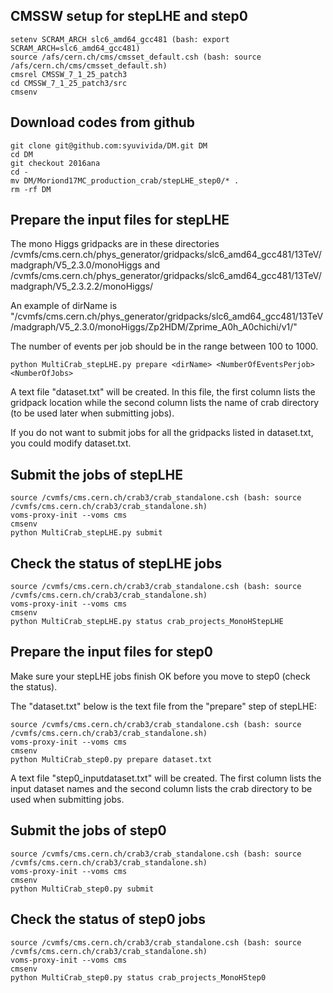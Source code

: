 
## CMSSW setup for stepLHE and step0 
```
setenv SCRAM_ARCH slc6_amd64_gcc481 (bash: export SCRAM_ARCH=slc6_amd64_gcc481)
source /afs/cern.ch/cms/cmsset_default.csh (bash: source /afs/cern.ch/cms/cmsset_default.sh)
cmsrel CMSSW_7_1_25_patch3
cd CMSSW_7_1_25_patch3/src
cmsenv
```


## Download codes from github
```
git clone git@github.com:syuvivida/DM.git DM
cd DM
git checkout 2016ana
cd -
mv DM/Moriond17MC_production_crab/stepLHE_step0/* .
rm -rf DM
```

## Prepare the input files for stepLHE
The mono Higgs gridpacks are in these directories
/cvmfs/cms.cern.ch/phys_generator/gridpacks/slc6_amd64_gcc481/13TeV/madgraph/V5_2.3.0/monoHiggs
and 
/cvmfs/cms.cern.ch/phys_generator/gridpacks/slc6_amd64_gcc481/13TeV/madgraph/V5_2.3.2.2/monoHiggs/ 

An example of dirName is "/cvmfs/cms.cern.ch/phys_generator/gridpacks/slc6_amd64_gcc481/13TeV/madgraph/V5_2.3.0/monoHiggs/Zp2HDM/Zprime_A0h_A0chichi/v1/"

The number of events per job should be in the range between 100 to 1000.

```
python MultiCrab_stepLHE.py prepare <dirName> <NumberOfEventsPerjob> <NumberOfJobs>
```

A text file "dataset.txt" will be created. In this file, the first column lists the gridpack location while the second column lists the name of crab directory (to be used later when submitting jobs).

If you do not want to submit jobs for all the gridpacks listed in dataset.txt, you could modify dataset.txt.


## Submit the jobs of stepLHE 
```
source /cvmfs/cms.cern.ch/crab3/crab_standalone.csh (bash: source /cvmfs/cms.cern.ch/crab3/crab_standalone.sh)
voms-proxy-init --voms cms
cmsenv
python MultiCrab_stepLHE.py submit
```

## Check the status of stepLHE jobs
```
source /cvmfs/cms.cern.ch/crab3/crab_standalone.csh (bash: source /cvmfs/cms.cern.ch/crab3/crab_standalone.sh)
voms-proxy-init --voms cms
cmsenv
python MultiCrab_stepLHE.py status crab_projects_MonoHStepLHE
```

## Prepare the input files for step0
Make sure your stepLHE jobs finish OK before you move to step0 (check the status).

The "dataset.txt" below is the text file from the "prepare" step of stepLHE:
```
source /cvmfs/cms.cern.ch/crab3/crab_standalone.csh (bash: source /cvmfs/cms.cern.ch/crab3/crab_standalone.sh)
voms-proxy-init --voms cms
cmsenv
python MultiCrab_step0.py prepare dataset.txt
```
A text file "step0_inputdataset.txt" will be created. 
The first column lists the input dataset names and the second column lists the crab directory to be used when submitting jobs.

## Submit the jobs of step0
```
source /cvmfs/cms.cern.ch/crab3/crab_standalone.csh (bash: source /cvmfs/cms.cern.ch/crab3/crab_standalone.sh)
voms-proxy-init --voms cms
cmsenv
python MultiCrab_step0.py submit
``` 

## Check the status of step0 jobs
```
source /cvmfs/cms.cern.ch/crab3/crab_standalone.csh (bash: source /cvmfs/cms.cern.ch/crab3/crab_standalone.sh)
voms-proxy-init --voms cms
cmsenv
python MultiCrab_step0.py status crab_projects_MonoHStep0
```

